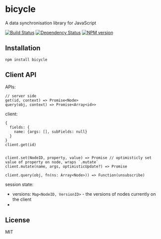 # bicycle

A data synchronisation library for JavaScript

[![Build Status](https://img.shields.io/travis/bicyclejs/bicycle/master.svg)](https://travis-ci.org/bicyclejs/bicycle)
[![Dependency Status](https://img.shields.io/david/bicyclejs/bicycle.svg)](https://david-dm.org/bicyclejs/bicycle)
[![NPM version](https://img.shields.io/npm/v/bicycle.svg)](https://www.npmjs.org/package/bicycle)

## Installation

    npm install bicycle

## Client API

APIs:

```
// server side
get(id, context) => Promise<Node>
query(obj, context) => Promise<Array<id>>
```

client:

```
{
  fields: {
    name: {args: [], subFields: null}
  }
}
client.get(id)


client.set(NodeID, property, value) => Promise // optimisticly set value of property on node, wraps `.mutate`
client.mutate(name, args, optimisticUpdate?) => Promise

client.query(obj, fn(ns: Array<Node>)) => Function(unsubscribe)
```

session state:

 - versions: `Map<NodeID, VersionID>` - the versions of nodes currently on the client
 -

## License

  MIT
